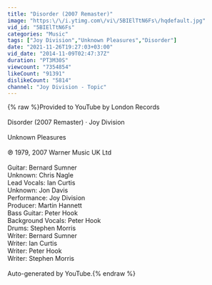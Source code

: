 ```yaml
---
title: "Disorder (2007 Remaster)"
image: "https:\/\/i.ytimg.com\/vi\/5BIElTtN6Fs\/hqdefault.jpg"
vid_id: "5BIElTtN6Fs"
categories: "Music"
tags: ["Joy Division","Unknown Pleasures","Disorder"]
date: "2021-11-26T19:27:03+03:00"
vid_date: "2014-11-09T02:47:37Z"
duration: "PT3M30S"
viewcount: "7354854"
likeCount: "91391"
dislikeCount: "5814"
channel: "Joy Division - Topic"
---
```

{% raw %}Provided to YouTube by London Records<br /><br />Disorder (2007 Remaster) · Joy Division<br /><br />Unknown Pleasures<br /><br />℗ 1979, 2007 Warner Music UK Ltd<br /><br />Guitar: Bernard Sumner<br />Unknown: Chris Nagle<br />Lead  Vocals: Ian Curtis<br />Unknown: Jon Davis<br />Performance: Joy Division<br />Producer: Martin Hannett<br />Bass  Guitar: Peter Hook<br />Background  Vocals: Peter Hook<br />Drums: Stephen Morris<br />Writer: Bernard Sumner<br />Writer: Ian Curtis<br />Writer: Peter Hook<br />Writer: Stephen Morris<br /><br />Auto-generated by YouTube.{% endraw %}
